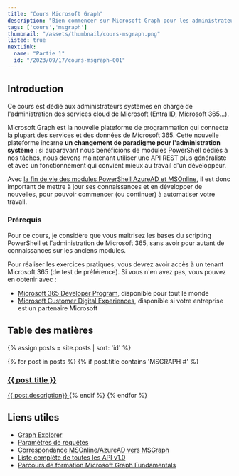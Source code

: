 ```yaml
---
title: "Cours Microsoft Graph"
description: "Bien commencer sur Microsoft Graph pour les administrateurs systèmes"
tags: ['cours','msgraph']
thumbnail: "/assets/thumbnail/cours-msgraph.png"
listed: true
nextLink:
  name: "Partie 1"
  id: "/2023/09/17/cours-msgraph-001"
---
```


## Introduction

Ce cours est dédié aux administrateurs systèmes en charge de l'administration des services cloud de Microsoft (Entra ID, Microsoft 365...).

Microsoft Graph est la nouvelle plateforme de programmation qui connecte la plupart des services et des données de Microsoft 365. Cette nouvelle plateforme incarne **un changement de paradigme pour l'administration système** : si auparavant nous bénéficions de modules PowerShell dédiés à nos tâches, nous devons maintenant utiliser une API REST plus généraliste et avec un fonctionnement qui convient mieux au travail d'un développeur.

Avec [la fin de vie des modules PowerShell AzureAD et MSOnline](https://techcommunity.microsoft.com/t5/microsoft-entra-azure-ad-blog/important-azure-ad-graph-retirement-and-powershell-module/ba-p/3848270), il est donc important de mettre à jour ses connaissances et en développer de nouvelles, pour pouvoir commencer (ou continuer) à automatiser votre travail.

### Prérequis

Pour ce cours, je considère que vous maitrisez les bases du scripting PowerShell et l'administration de Microsoft 365, sans avoir pour autant de connaissances sur les anciens modules.

Pour réaliser les exercices pratiques, vous devrez avoir accès à un tenant Microsoft 365 (de test de préférence). Si vous n'en avez pas, vous pouvez en obtenir avec :

- [Microsoft 365 Developer Program](https://developer.microsoft.com/en-us/microsoft-365/dev-program), disponible pour tout le monde
- [Microsoft Customer Digital Experiences](https://cdx.transform.microsoft.com/), disponible si votre entreprise est un partenaire Microsoft

## Table des matières

{% assign posts = site.posts | sort: 'id' %}
<div class="summary">
  {% for post in posts %}
    {% if post.title contains 'MSGRAPH #' %}
      <a href="{{ post.id }}">
          <h3>{{ post.title }}</h3>
          <span>{{ post.description}}</span>
      </a>
    {% endif %}
  {% endfor %}
</div>

## Liens utiles

- [Graph Explorer](https://developer.microsoft.com/en-us/graph/graph-explorer)
- [Paramètres de requêtes](https://learn.microsoft.com/fr-fr/graph/query-parameters?tabs=http)
- [Correspondance MSOnline/AzureAD vers MSGraph](https://learn.microsoft.com/en-us/powershell/microsoftgraph/azuread-msoline-cmdlet-map?view=graph-powershell-1.0)
- [Liste complète de toutes les API v1.0](https://learn.microsoft.com/fr-fr/graph/api/overview?view=graph-rest-1.0)
- [Parcours de formation Microsoft Graph Fundamentals](https://learn.microsoft.com/en-us/training/paths/m365-msgraph-fundamentals/)
